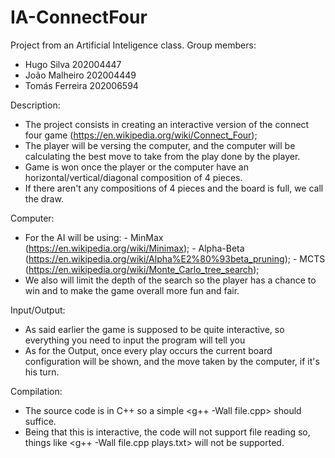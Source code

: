 # IA-ConnectFour
Project from an Artificial Inteligence class.
Group members:
  - Hugo Silva 202004447
  - João Malheiro 202004449
  - Tomás Ferreira 202006594
  
 Description:
  - The project consists in creating an interactive version of the connect four game (https://en.wikipedia.org/wiki/Connect_Four);
  - The player will be versing the computer, and the computer will be calculating the best move to take from the play done by the player.
  - Game is won once the player or the computer have an horizontal/vertical/diagonal composition of 4 pieces.
  - If there aren't any compositions of 4 pieces and the board is full, we call the draw.

 Computer:
  - For the AI will be using:
        - MinMax (https://en.wikipedia.org/wiki/Minimax);
        - Alpha-Beta (https://en.wikipedia.org/wiki/Alpha%E2%80%93beta_pruning);
        - MCTS (https://en.wikipedia.org/wiki/Monte_Carlo_tree_search);
  - We also will limit the depth of the search so the player has a chance to win and to make the game overall more fun and fair.
  
 Input/Output:
  - As said earlier the game is supposed to be quite interactive, so everything you need to input the program will tell you
  - As for the Output, once every play occurs the current board configuration will be shown, and the move taken by the computer, if it's his turn.
 
 Compilation:
  - The source code is in C++ so a simple <g++ -Wall file.cpp> should suffice.
  - Being that this is interactive, the code will not support file reading so, things like <g++ -Wall file.cpp plays.txt> will not be supported. 
